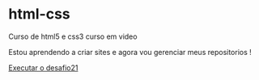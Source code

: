 # html-css
 Curso de html5 e css3 curso em video

Estou aprendendo a criar sites e agora vou gerenciar meus repositorios !

<a href="https://gustavorcs.github.io/html-css/meuex/desafio21">Executar o desafio21